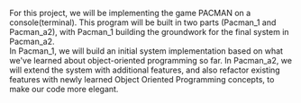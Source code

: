 For this project, we will be implementing the game PACMAN on a console(terminal).
This program will be built in two parts (Pacman_1 and Pacman_a2), with Pacman_1 building the groundwork for the final system in Pacman_a2.  
In Pacman_1, we will build an initial system implementation based on what we've learned about object-oriented programming so far. In Pacman_a2, we will extend the system with additional features, and also refactor existing features with newly learned Object Oriented Programming concepts, to make our code more elegant.  
